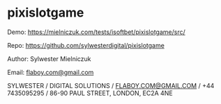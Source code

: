 # pixislotgame


Demo: https://mielniczuk.com/tests/isoftbet/pixislotgame/src/


Repo: https://github.com/sylwesterdigital/pixislotgame

Author: Sylwester Mielniczuk

Email: flaboy.com@gmail.com

SYLWESTER / DIGITAL SOLUTIONS / FLABOY.COM@GMAIL.COM / +44 7435095295 / 86-90 PAUL STREET, LONDON, EC2A 4NE
